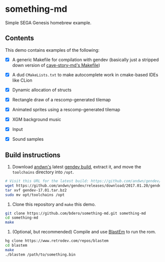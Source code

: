 # something-md
Simple SEGA Genesis homebrew example.

## Contents

This demo contains examples of the following:
- [x] A generic Makefile for compilation with gendev (basically just a stripped down version of
  [cave-story-md's Makefile](https://github.com/andwn/cave-story-md/blob/master/Makefile))
- [x] A dud `CMakeLists.txt` to make autocomplete work in cmake-based IDEs like CLion
- [x] Dynamic allocation of structs
- [x] Rectangle draw of a rescomp-generated tilemap
- [x] Animated sprites using a rescomp-generated tilemap
- [x] XGM background music
- [x] Input
- [x] Sound samples


## Build instructions

1. Download [andwn's](https://github.com/andwn) latest [gendev build](https://github.com/andwn/gendev/releases),
  extract it, and move the `toolchains` directory into `/opt`.

  ```sh
  # Visit this URL for the latest build: https://github.com/andwn/gendev/releases
  wget https://github.com/andwn/gendev/releases/download/2017.01.20/gendev-17.01.tar.bz2
  tar xvf gendev-17.01.tar.bz2
  sudo mv opt/toolchains /opt
  ```

1. Clone this repository and `make` this demo.

  ```sh
  git clone https://github.com/bdero/something-md.git something-md
  cd something-md
  make
  ```

1. (Optional, but recommended) Compile and use [BlastEm](https://www.retrodev.com/blastem/) to run the rom.

  ```sh
  hg clone https://www.retrodev.com/repos/blastem
  cd blastem
  make
  ./blastem /path/to/something.bin
  ```
